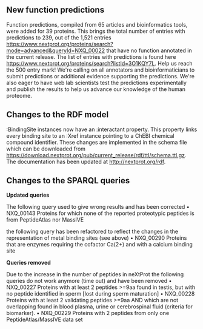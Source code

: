 ## New function predictions 

Function predictions, compiled from 65 articles and bioinformatics tools, were added for 39 proteins. This brings the total number of entries with predictions to 239, out of the 1,521 entries https://www.nextprot.org/proteins/search?mode=advanced&queryId=NXQ_00022  that have no function annotated in the current release. The list of entries with predictions is found here https://www.nextprot.org/proteins/search?listId=3O1KQY7L.
Help us reach the 500 entry mark! We're calling on all annotators and bioinformaticians to submit predictions or additional evidence supporting the predictions. We're also eager to have web lab scientists test the predictions experimentally and publish the results to help us advance our knowledge of the human proteome.

## Changes to the RDF model

:BindingSite instances now have an :interactant property.
This property links every binding site to an :Xref instance pointing to a ChEBI chemical compound identifier.
These changes are implemented in the schema file which can be downloaded from https://download.nextprot.org/pub/current_release/rdf/ttl/schema.ttl.gz.
The documentation has been updated at http://nextprot.org/rdf.

## Changes to the SPARQL queries

**Updated queries**

The following query used to give wrong results and has been corrected 
•	NXQ_00143 Proteins for which none of the reported proteotypic peptides is from PeptideAtlas nor MassIVE

the following query has been refactored to reflect the changes in the representation of metal binding sites (see above)
•	NXQ_00290 Proteins that are enzymes requiring the cofactor Ca(2+) and with a calcium binding site

**Queries removed**

Due to the increase in the number of peptides in neXtProt the following queries do not work anymore (time out) and have been removed
•	NXQ_00227 Proteins with at least 2 peptides >=9aa found in testis, but with no peptide identified in sperm [lost during sperm maturation]
•	NXQ_00228 Proteins with at least 2 validating peptides >=9aa AND which are not overlapping found in blood plasma, urine or cerebrospinal fluid (criteria for biomarker).
•	NXQ_00229 Proteins with 2 peptides from only one PeptideAtlas/MassIVE data set

